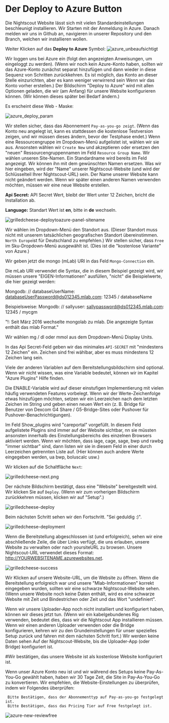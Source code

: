 # Der **Deploy to Azure** Button
Die Nightscout Website lässt sich mit vielen Standardeinstellungen beschleunigt installieren.
Wir Starten mit der Anmeldung in Azure.
Danach melden wir uns in Github an, navigieren in unserer Repository und den Branch, welchen wir installieren wollen.

Weiter Klicken auf das **Deploy to Azure** Symbol:
![azure_unbeaufsichtigt](../images/azure/azure_deploy.jpg)

Wir loggen uns bei Azure ein (folgt den angezeigten Anweisungen, um eingeloggt zu werden). (Wenn wir noch kein Azure-Konto haben, sollten wir das Azure-Konto zunächst separat hinzufügen und dann wieder in diese Sequenz von Schritten zurückkehren.
Es ist möglich, das Konto an dieser Stelle einzurichten, aber es kann weniger verwirrend sein Wenn wir das Konto vorher erstellen.)
Der Bildschirm "Deploy to Azure" wird mit allen Optionen geladen, die wir (am Anfang) für unsere Website konfigurieren können. (Wir können dieses später bei Bedarf ändern.)

Es erscheint diese Web - Maske:

![azure_deploy_param](../images/azure/grilledcheese-deploytoazure-panel-step1.png)

Wir stellen sicher, dass das Abonnement `Pay-as-you-go zeigt`. (Wenn das Konto neu angelegt ist, kann es stattdessen die kostenlose Testversion zeigen, und wir müssen dieses ändern, bevor der Testphase endet.)
Wenn eine Ressourcengruppe im Dropdown-Menü aufgelistet ist, wählen wir sie aus. Ansonsten wählen wir `Create New` und akzeptieren oder ersetzen  den "neuen" Ressourcengruppennamen im Feld `Resource Group Name`.
Wir wählen unseren Site-Namen. Ein Standardname wird bereits im Feld angezeigt. Wir können ihn mit dem gewünschten Namen ersetzen. Was wir hier eingeben, wird der "Name" unserer Nightscout-Website (und wird der Schlüsselteil Ihrer Nightscout-URL) sein. Der Name unserer Website kann nicht geändert werden. Wenn wir später einen anderen Namen verwenden möchten, müssen wir eine neue Website erstellen.


**Api Secret:** API Secret Wert, bleibt der Wert unter 12 Zeichen, bricht die Installation ab.

**Language:** Standart Wert ist **en**, bitte in **de** wechseln.

![grilledcheese-deploytoazure-panel-sitename](../images/azure/grilledcheese-deploytoazure-panel-sitename.png)

Wir wählen im Dropdown-Menü den Standort aus. (Dieser Standort muss nicht mit unserem tatsächlichen geografischen Standort übereinstimmen. `North Europe`ist für Deutschland zu empfehlen.)
Wir stellen sicher, dass `Free` im Sku-Dropdown-Menü ausgewählt ist. (Dies ist die "kostenlose Variante" von Azure.)

Wir geben jetzt die mongo (mLab) URI in das Feld `Mongo-Connection` ein.

Die mLab URI verwendet die Syntax, die in diesem Beispiel gezeigt wird, wir müssen unsere "EIGEN-Informationen" ausfüllen, "nicht" die Beispielwerte, die hier gezeigt werden:

Mongodb: // databaseUserName: databaseUserPassword@ds012345.mlab.com: 12345 / databaseName

Beispielsweise:
Mongodb: // sallyuser: sallypassword@ds012345.mlab.com: 12345 / mycgm

"!: Seit März 2016 wechselte mongolab zu mlab. Die angezeigte Syntax enthält das mlab Format."

Wir wählen  mg / dl oder mmol aus dem Dropdown-Menü Display Units.

In das Api Secret-Feld geben wir das minimales `API-SECRET` mit "mindestens 12 Zeichen" ein. Zeichen sind frei wählbar, aber es muss mindestens 12 Zeichen lang sein.

Viele der anderen Variablen auf dem Bereitstellungsbildschirm sind optional. Wenn wir nicht wissen, was eine Variable bedeutet, können wir im Kapitel "Azure Plugins" Hilfe finden.

Die ENABLE-Variable wird auf dieser einstufigen Implementierung mit vielen häufig verwendeten Features vorbelegt. Wenn wir der Werte-Zeichenfolge etwas hinzufügen möchten, setzen wir ein Leerzeichen nach dem letzten Zeichen im String und geben einen neuen Wert ein (z. B. Bridge für Benutzer von Dexcom G4 Share / G5-Bridge-Sites oder Pushover für Pushover-Benachrichtigungen).

Im Feld Show_plugins wird "careportal" vorgefüllt. In diesem Feld aufgelistete Plugins sind immer auf der Website sichtbar, nn sie müssten ansonsten innerhalb des Einstellungsbereichs des einzelnen Browsers aktiviert werden. Wenn wir möchten, dass iage, cage, sage, bwp und rawbg "immer sichtbar" sind, dann listen wir sie in diesem Feld in einer durch Leerzeichen getrennten Liste auf. (Hier können auch andere Werte eingegeben werden, ua bwp, boluscalc usw.)

Wir klicken auf die Schaltfläche `Next`:

![grilledcheese-next.png](../images/azure/grilledcheese-next.png)

Der nächste Bildschirm bestätigt, dass eine "Website" bereitgestellt wird. Wir klicken Sie auf `Deploy`. (Wenn wir zum vorherigen Bildschirm zurückkehren müssen, klicken wir auf "Setup".)

![grilledcheese-deploy](../images/azure/grilledcheese-deploy.png)


Beim nächsten Schritt sehen wir den Fortschritt. "Sei geduldig :)".

![grilledcheese-deployment](../images/azure/grilledcheese-deployment.png)


Wenn die Bereitstellung abgeschlossen ist (und erfolgreich), sehen wir eine abschließende Zeile, die über Links verfügt, die uns erlauben, unsere Website zu verwalten oder nach yoursiteURL zu browsen. Unsere Nightscout-URL verwendet dieses Format: http://YOURWEBSITENAME.azurewebsites.net.

![grilledcheese-success](../images/azure/grilledcheese-success.png)

Wir Klicken auf unsere Website-URL, um die Website zu öffnen. Wenn die Bereitstellung erfolgreich war und unsere "Mlab-Informationen" korrekt eingegeben wurden, sollten wir eine schwarze Nightscout-Website sehen. (Wenn unsere Website noch keine Daten enthält, wird es eine schwarze Website mit Zeit und Bindestrichen oder Zeit und das Wort "undefiniert".

Wenn wir unsere Uploader-App noch nicht installiert und konfiguriert haben, können wir dieses jetzt tun. (Wenn wir ein kabelgebundenes Rig verwenden, bedeutet dies, dass wir die Nightscout App installieren müssen. Wenn wir einen anderen Uploader verwenden oder die Bridge konfigurieren, kehren wir zu den Grundeinstellungen für unser spezielles Setup zurück und fahren mit dem nächsten Schritt fort.) Wir werden keine Daten sehen Auf der Nightscout-Website, bis die Uploader-App (oder Bridge) konfiguriert ist.


#Wir bestätigen, das  unsere Website ist als kostenlose Website konfiguriert ist.

Wenn unser Azure Konto neu ist und wir während des Setups keine Pay-As-You-Go gewählt haben, haben wir 30 Tage Zeit, die Site in Pay-As-You-Go zu konvertieren. Wir empfehlen, die Website-Einstellungen zu überprüfen, indem wir Folgendes überprüfen:

     Bitte Bestätigen, dass der Abonnementtyp auf Pay-as-you-go festgelegt ist.
     Bitte Bestätigen, dass das Pricing Tier auf Free festgelegt ist.

![azure-new-reviewfree](../images/azure/azure-new-reviewfree.png)




